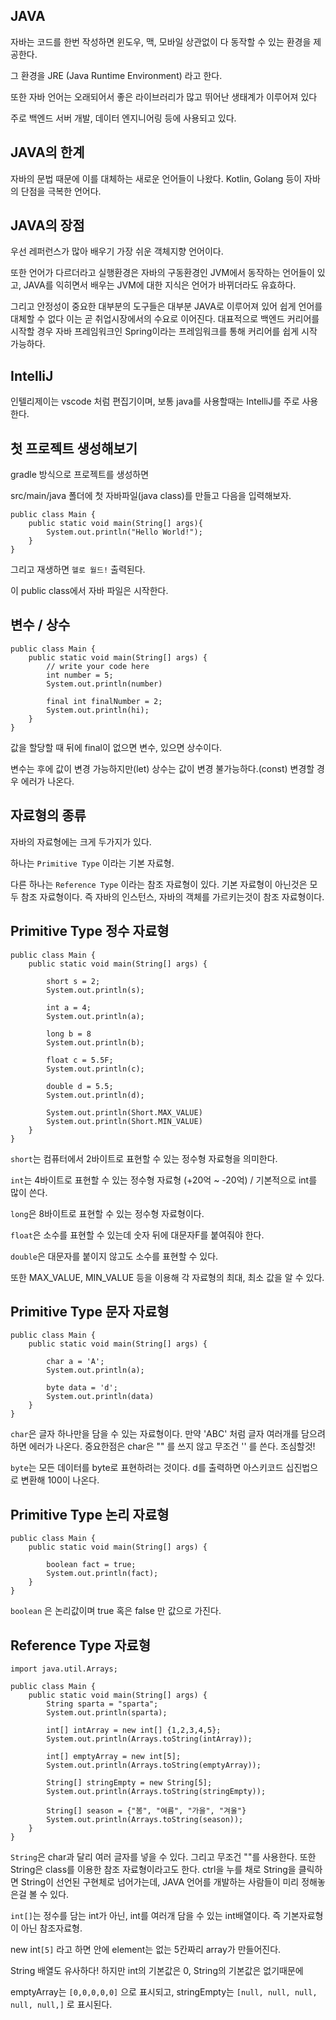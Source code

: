 ## JAVA

자바는 코드를 한번 작성하면 윈도우, 맥, 모바일 상관없이 다 동작할 수 있는 환경을 제공한다.

그 환경을 JRE (Java Runtime Environment) 라고 한다.

또한 자바 언어는 오래되어서 좋은 라이브러리가 많고 뛰어난 생태계가 이루어져 있다

주로 백엔드 서버 개발, 데이터 엔지니어링 등에 사용되고 있다.

## JAVA의 한계

자바의 문법 때문에 이를 대체하는 새로운 언어들이 나왔다. Kotlin, Golang 등이 자바의 단점을 극복한 언어다.

## JAVA의 장점

우선 레퍼런스가 많아 배우기 가장 쉬운 객체지향 언어이다.

또한 언어가 다르더라고 실행환경은 자바의 구동환경인 JVM에서 동작하는 언어들이 있고,
JAVA를 익히면서 배우는 JVM에 대한 지식은 언어가 바뀌더라도 유효하다.

그리고 안정성이 중요한 대부분의 도구들은 대부분 JAVA로 이루어져 있어 쉽게 언어를 대체할 수 없다
이는 곧 취업시장에서의 수요로 이어진다.
대표적으로 백엔드 커리어를 시작할 경우 자바 프레임워크인 Spring이라는 프레임워크를 통해 커리어를 쉽게 시작 가능하다.

## IntelliJ

인텔리제이는 vscode 처럼 편집기이며, 보통 java를 사용할때는 IntelliJ를 주로 사용한다.

## 첫 프로젝트 생성해보기

gradle 방식으로 프로젝트를 생성하면

src/main/java 폴더에 첫 자바파일(java class)를 만들고 다음을 입력해보자.

```
public class Main {
    public static void main(String[] args){
        System.out.println("Hello World!");
    }
}
```

그리고 재생하면 `헬로 월드!` 출력된다.

이 public class에서 자바 파일은 시작한다.

## 변수 / 상수

```
public class Main {
    public static void main(String[] args) {
        // write your code here
        int number = 5;
        System.out.println(number)

        final int finalNumber = 2;
        System.out.println(hi);
    }
}
```

값을 할당할 때 뒤에 final이 없으면 변수, 있으면 상수이다.

변수는 후에 값이 변경 가능하지만(let) 상수는 값이 변경 불가능하다.(const) 변경할 경우 에러가 나온다.

## 자료형의 종류

자바의 자료형에는 크게 두가지가 있다.

하나는 `Primitive Type` 이라는 기본 자료형.

다른 하나는 `Reference Type` 이라는 참조 자료형이 있다. 기본 자료형이 아닌것은 모두 참조 자료형이다.
즉 자바의 인스턴스, 자바의 객체를 가르키는것이 참조 자료형이다.

## Primitive Type 정수 자료형

```
public class Main {
    public static void main(String[] args) {

        short s = 2;
        System.out.println(s);

        int a = 4;
        System.out.println(a);

        long b = 8
        System.out.println(b);

        float c = 5.5F;
        System.out.println(c);

        double d = 5.5;
        System.out.println(d);

        System.out.println(Short.MAX_VALUE)
        System.out.println(Short.MIN_VALUE)
    }
}
```

`short`는 컴퓨터에서 2바이트로 표현할 수 있는 정수형 자료형을 의미한다.

`int`는 4바이트로 표현할 수 있는 정수형 자료형 (+20억 ~ -20억) / 기본적으로 int를 많이 쓴다.

`long`은 8바이트로 표현할 수 있는 정수형 자료형이다.

`float`은 소수를 표현할 수 있는데 숫자 뒤에 대문자F를 붙여줘야 한다.

`double`은 대문자를 붙이지 않고도 소수를 표현할 수 있다.

또한 MAX_VALUE, MIN_VALUE 등을 이용해 각 자료형의 최대, 최소 값을 알 수 있다.

## Primitive Type 문자 자료형

```
public class Main {
    public static void main(String[] args) {

        char a = 'A';
        System.out.println(a);

        byte data = 'd';
        System.out.println(data)
    }
}
```

`char`은 글자 하나만을 담을 수 있는 자료형이다. 만약 'ABC' 처럼 글자 여러개를 담으려 하면 에러가 나온다.
중요한점은 char은 "" 를 쓰지 않고 무조건 '' 를 쓴다. 조심할것!

`byte`는 모든 데이터를 byte로 표현하려는 것이다. d를 출력하면 아스키코드 십진법으로 변환해 100이 나온다.

## Primitive Type 논리 자료형

```
public class Main {
    public static void main(String[] args) {

        boolean fact = true;
        System.out.println(fact);
    }
}
```

`boolean` 은 논리값이며 true 혹은 false 만 값으로 가진다.

## Reference Type 자료형

```
import java.util.Arrays;

public class Main {
    public static void main(String[] args) {
        String sparta = "sparta";
        System.out.println(sparta);

        int[] intArray = new int[] {1,2,3,4,5};
        System.out.println(Arrays.toString(intArray));

        int[] emptyArray = new int[5];
        System.out.println(Arrays.toString(emptyArray));

        String[] stringEmpty = new String[5];
        System.out.println(Arrays.toString(stringEmpty));

        String[] season = {"봄", "여름", "가을", "겨울"}
        System.out.println(Arrays.toString(season));
    }
}
```

`String`은 char과 달리 여러 글자를 넣을 수 있다. 그리고 무조건 ""를 사용한다.
또한 String은 class를 이용한 참조 자료형이라고도 한다.
ctrl을 누를 채로 String을 클릭하면 String이 선언된 구현체로 넘어가는데, JAVA 언어를 개발하는 사람들이 미리 정해놓은걸 볼 수 있다.

`int[]`는 정수를 담는 int가 아닌, int를 여러개 담을 수 있는 int배열이다. 즉 기본자료형이 아닌 참조자료형.

new int`[5]` 라고 하면 안에 element는 없는 5칸짜리 array가 만들어진다.

String 배열도 유사하다! 하지만 int의 기본값은 0, String의 기본값은 없기때문에

emptyArray는 `[0,0,0,0,0]` 으로 표시되고, stringEmpty는 `[null, null, null, null, null,]` 로 표시된다.
